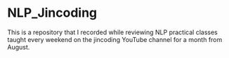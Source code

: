 # NLP_Jincoding
This is a repository that I recorded while reviewing NLP practical classes taught every weekend on the jincoding YouTube channel for a month from August.
